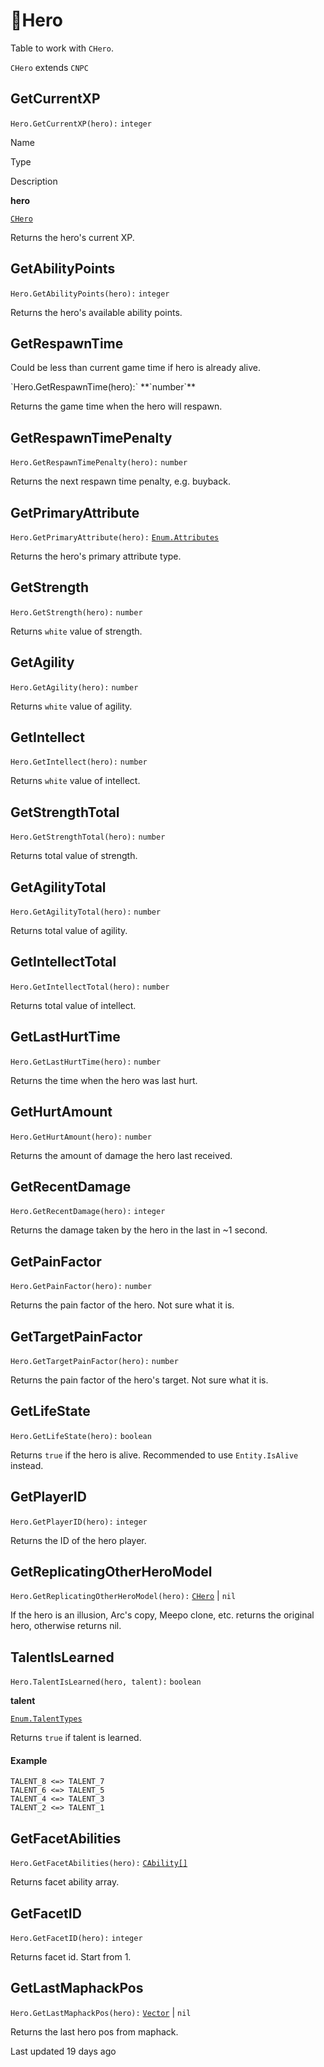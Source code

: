 # 🦸Hero

Table to work with `CHero`\.

`CHero` extends `CNPC`

## [](#getcurrentxp)GetCurrentXP

`Hero.GetCurrentXP(hero):` `integer`

Name

Type

Description

**hero**

[`CHero`](https://uczone.gitbook.io/api-v2.0/game-components/core/hero)

Returns the hero's current XP\.

## [](#getabilitypoints)GetAbilityPoints

`Hero.GetAbilityPoints(hero):` `integer`

Returns the hero's available ability points\.

## [](#getrespawntime)GetRespawnTime

Could be less than current game time if hero is already alive\.

\`Hero\.GetRespawnTime\(hero\):\` \*\*\`number\`\*\*

Returns the game time when the hero will respawn\.

## [](#getrespawntimepenalty)GetRespawnTimePenalty

`Hero.GetRespawnTimePenalty(hero):` `number`

Returns the next respawn time penalty\, e\.g\. buyback\.

## [](#getprimaryattribute)GetPrimaryAttribute

`Hero.GetPrimaryAttribute(hero):` [`Enum.Attributes`](https://uczone.gitbook.io/api-v2.0/cheats-types-and-callbacks/enums#enum.attributes)

Returns the hero's primary attribute type\.

## [](#getstrength)GetStrength

`Hero.GetStrength(hero):` `number`

Returns `white` value of strength\.

## [](#getagility)GetAgility

`Hero.GetAgility(hero):` `number`

Returns `white` value of agility\.

## [](#getintellect)GetIntellect

`Hero.GetIntellect(hero):` `number`

Returns `white` value of intellect\.

## [](#getstrengthtotal)GetStrengthTotal

`Hero.GetStrengthTotal(hero):` `number`

Returns total value of strength\.

## [](#getagilitytotal)GetAgilityTotal

`Hero.GetAgilityTotal(hero):` `number`

Returns total value of agility\.

## [](#getintellecttotal)GetIntellectTotal

`Hero.GetIntellectTotal(hero):` `number`

Returns total value of intellect\.

## [](#getlasthurttime)GetLastHurtTime

`Hero.GetLastHurtTime(hero):` `number`

Returns the time when the hero was last hurt\.

## [](#gethurtamount)GetHurtAmount

`Hero.GetHurtAmount(hero):` `number`

Returns the amount of damage the hero last received\.

## [](#getrecentdamage)GetRecentDamage

`Hero.GetRecentDamage(hero):` `integer`

Returns the damage taken by the hero in the last in ~1 second\.

## [](#getpainfactor)GetPainFactor

`Hero.GetPainFactor(hero):` `number`

Returns the pain factor of the hero\. Not sure what it is\.

## [](#gettargetpainfactor)GetTargetPainFactor

`Hero.GetTargetPainFactor(hero):` `number`

Returns the pain factor of the hero's target\. Not sure what it is\.

## [](#getlifestate)GetLifeState

`Hero.GetLifeState(hero):` `boolean`

Returns `true` if the hero is alive\. Recommended to use `Entity.IsAlive` instead\.

## [](#getplayerid)GetPlayerID

`Hero.GetPlayerID(hero):` `integer`

Returns the ID of the hero player\.

## [](#getreplicatingotherheromodel)GetReplicatingOtherHeroModel

`Hero.GetReplicatingOtherHeroModel(hero):` [`CHero`](https://uczone.gitbook.io/api-v2.0/game-components/core/hero) \| `nil`

If the hero is an illusion\, Arc's copy\, Meepo clone\, etc\. returns the original hero\, otherwise returns nil\.

## [](#talentislearned)TalentIsLearned

`Hero.TalentIsLearned(hero, talent):` `boolean`

**talent**

[`Enum.TalentTypes`](https://uczone.gitbook.io/api-v2.0/cheats-types-and-callbacks/enums#enum.talenttypes)

Returns `true` if talent is learned\.

#### [](#example)Example

```
TALENT_8 <=> TALENT_7
TALENT_6 <=> TALENT_5
TALENT_4 <=> TALENT_3
TALENT_2 <=> TALENT_1
```

## [](#getfacetabilities)GetFacetAbilities

`Hero.GetFacetAbilities(hero):` [`CAbility[]`](https://uczone.gitbook.io/api-v2.0/game-components/core/ability)

Returns facet ability array\.

## [](#getfacetid)GetFacetID

`Hero.GetFacetID(hero):` `integer`

Returns facet id\. Start from 1\.

## [](#getlastmaphackpos)GetLastMaphackPos

`Hero.GetLastMaphackPos(hero):` [`Vector`](https://uczone.gitbook.io/api-v2.0/cheats-types-and-callbacks/classes/math/vector) \| `nil`

Returns the last hero pos from maphack\.

Last updated 19 days ago

